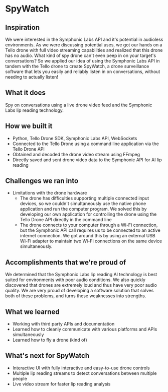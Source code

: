 # SpyWatch

## Inspiration
We were interested in the Symphonic Labs API and it's potential in audioless environments. As we were discussing potential uses, we got our hands on a Tello drone with full video streaming capabilities and realized that this drone has no audio. What kind of spy drone can't even peep in on your target's conversations? So we applied our idea of using the Symphonic Labs API in tandem with the Tello drone to create SpyWatch, a drone surveillance software that lets you easily and reliably listen in on conversations, without needing to actually listen!

## What it does
Spy on conversations using a live drone video feed and the Symphonic Labs lip reading technology.

## How we built it
- Python, Tello Drone SDK, Symphonic Labs API, WebSockets
- Connected to the Tello Drone using a command line application via the Tello Drone API
- Obtained and decoded the drone video stream using FFmpeg
- Directly saved and sent drone video data to the Symphonic API for AI lip reading

## Challenges we ran into
- Limitations with the drone hardware
   - The drone has difficulties supporting multiple connected input devices, so we couldn't simultaneously use the native phone application and run the computer program. We solved this by developing our own application for controlling the drone using the Tello Drone API directly in the command line
   - The drone connects to your computer through a Wi-Fi connection, but the Symphonic API call requires us to be connected to an active internet connection. We got around this by using an external USB Wi-Fi adapter to maintain two Wi-Fi connections on the same device simultaneously.

## Accomplishments that we're proud of
We determined that the Symphonic Labs lip reading AI technology is best suited for environments with poor audio conditions. We also quickly discovered that drones are extremely loud and thus have very poor audio quality. We are very proud of developing a software solution that solves both of these problems, and turns these weaknesses into strengths.

## What we learned
- Working with third party APIs and documentation
- Learned how to cleanly communicate with various platforms and APIs simultaneously
- Learned how to fly a drone (kind of)

## What's next for SpyWatch
- Interactive UI with fully interactive and easy-to-use drone controls
- Multiple lip reading streams to detect conversations between multiple people
- Live video stream for faster lip reading analysis

